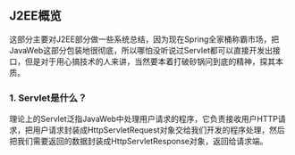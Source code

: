 ## J2EE概览

这部分主要对J2EE部分做一些系统总结，因为现在Spring全家桶称霸市场，把JavaWeb这部分包装地很彻底，所以哪怕没听说过Servlet都可以直接开发出接口，但是对于用心搞技术的人来讲，当然要本着打破砂锅问到底的精神，探其本质。

### **1. Servlet是什么？**
理论上的Servlet泛指JavaWeb中处理用户请求的程序，它负责接收用户HTTP请求，把用户请求封装成HttpServletRequest对象交给我们开发的程序处理，然后把我们需要返回的数据封装成HttpServletResponse对象，返回给请求端。